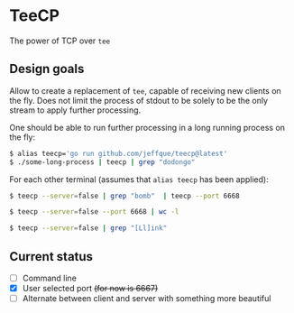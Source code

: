 # TeeCP

The power of TCP over `tee`

## Design goals

Allow to create a replacement of `tee`, capable of receiving new clients
on the fly. Does not limit the process of stdout to be solely to be the
only stream to apply further processing.

One should be able to run further processing in a long running process on
the fly:

```sh
$ alias teecp='go run github.com/jeffque/teecp@latest'
$ ./some-long-process | teecp | grep "dodongo"
```

For each other terminal (assumes that `alias teecp` has been applied):

```sh
$ teecp --server=false | grep "bomb"  | teecp --port 6668
```

```sh
$ teecp --server=false --port 6668 | wc -l
```

```sh
$ teecp --server=false | grep "[Ll]ink"
```

## Current status

- [ ] Command line 
- [X] User selected port ~~(for now is 6667)~~
- [ ] Alternate between client and server with something more beautiful
